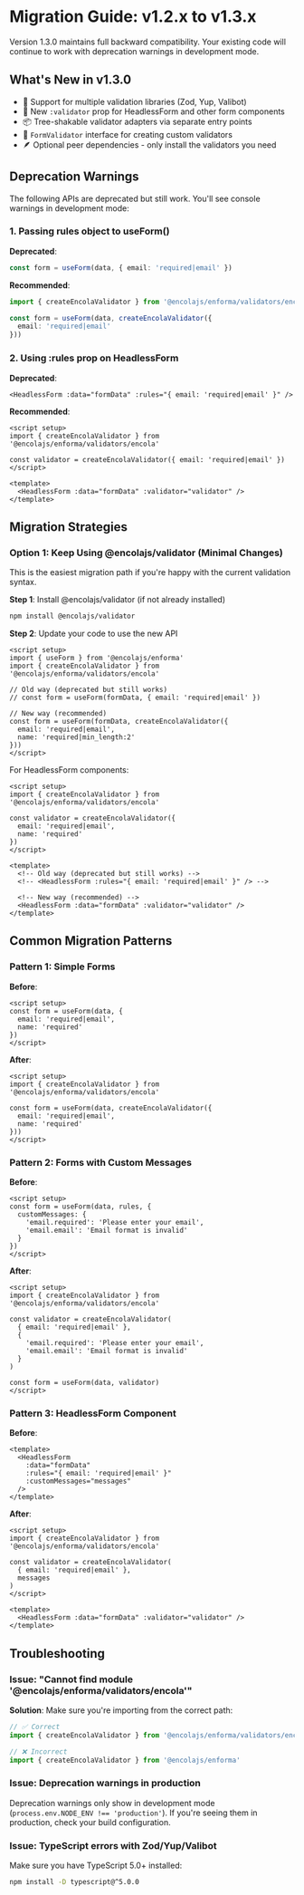# Migration Guide: v1.2.x to v1.3.x

Version 1.3.0 maintains full backward compatibility. Your existing code will continue to work with deprecation warnings in development mode.

## What's New in v1.3.0

- 🎯 Support for multiple validation libraries (Zod, Yup, Valibot)
- 🔧 New `:validator` prop for HeadlessForm and other form components
- 📦 Tree-shakable validator adapters via separate entry points
- 🎨 `FormValidator` interface for creating custom validators
- 🪶 Optional peer dependencies - only install the validators you need

## Deprecation Warnings

The following APIs are deprecated but still work. You'll see console warnings in development mode:

### 1. Passing rules object to useForm()

**Deprecated**:
```typescript
const form = useForm(data, { email: 'required|email' })
```

**Recommended**:
```typescript
import { createEncolaValidator } from '@encolajs/enforma/validators/encola'

const form = useForm(data, createEncolaValidator({
  email: 'required|email'
}))
```

### 2. Using :rules prop on HeadlessForm

**Deprecated**:
```vue
<HeadlessForm :data="formData" :rules="{ email: 'required|email' }" />
```

**Recommended**:
```vue
<script setup>
import { createEncolaValidator } from '@encolajs/enforma/validators/encola'

const validator = createEncolaValidator({ email: 'required|email' })
</script>

<template>
  <HeadlessForm :data="formData" :validator="validator" />
</template>
```

## Migration Strategies

### Option 1: Keep Using @encolajs/validator (Minimal Changes)

This is the easiest migration path if you're happy with the current validation syntax.

**Step 1**: Install @encolajs/validator (if not already installed)

```bash
npm install @encolajs/validator
```

**Step 2**: Update your code to use the new API

```vue
<script setup>
import { useForm } from '@encolajs/enforma'
import { createEncolaValidator } from '@encolajs/enforma/validators/encola'

// Old way (deprecated but still works)
// const form = useForm(formData, { email: 'required|email' })

// New way (recommended)
const form = useForm(formData, createEncolaValidator({
  email: 'required|email',
  name: 'required|min_length:2'
}))
</script>
```

For HeadlessForm components:

```vue
<script setup>
import { createEncolaValidator } from '@encolajs/enforma/validators/encola'

const validator = createEncolaValidator({
  email: 'required|email',
  name: 'required'
})
</script>

<template>
  <!-- Old way (deprecated but still works) -->
  <!-- <HeadlessForm :rules="{ email: 'required|email' }" /> -->

  <!-- New way (recommended) -->
  <HeadlessForm :data="formData" :validator="validator" />
</template>
```

## Common Migration Patterns

### Pattern 1: Simple Forms

**Before**:
```vue
<script setup>
const form = useForm(data, {
  email: 'required|email',
  name: 'required'
})
</script>
```

**After**:
```vue
<script setup>
import { createEncolaValidator } from '@encolajs/enforma/validators/encola'

const form = useForm(data, createEncolaValidator({
  email: 'required|email',
  name: 'required'
}))
</script>
```

### Pattern 2: Forms with Custom Messages

**Before**:
```vue
<script setup>
const form = useForm(data, rules, {
  customMessages: {
    'email.required': 'Please enter your email',
    'email.email': 'Email format is invalid'
  }
})
</script>
```

**After**:
```vue
<script setup>
import { createEncolaValidator } from '@encolajs/enforma/validators/encola'

const validator = createEncolaValidator(
  { email: 'required|email' },
  {
    'email.required': 'Please enter your email',
    'email.email': 'Email format is invalid'
  }
)

const form = useForm(data, validator)
</script>
```

### Pattern 3: HeadlessForm Component

**Before**:
```vue
<template>
  <HeadlessForm
    :data="formData"
    :rules="{ email: 'required|email' }"
    :customMessages="messages"
  />
</template>
```

**After**:
```vue
<script setup>
import { createEncolaValidator } from '@encolajs/enforma/validators/encola'

const validator = createEncolaValidator(
  { email: 'required|email' },
  messages
)
</script>

<template>
  <HeadlessForm :data="formData" :validator="validator" />
</template>
```

## Troubleshooting

### Issue: "Cannot find module '@encolajs/enforma/validators/encola'"

**Solution**: Make sure you're importing from the correct path:

```typescript
// ✅ Correct
import { createEncolaValidator } from '@encolajs/enforma/validators/encola'

// ❌ Incorrect
import { createEncolaValidator } from '@encolajs/enforma'
```

### Issue: Deprecation warnings in production

Deprecation warnings only show in development mode (`process.env.NODE_ENV !== 'production'`). If you're seeing them in production, check your build configuration.

### Issue: TypeScript errors with Zod/Yup/Valibot

Make sure you have TypeScript 5.0+ installed:

```bash
npm install -D typescript@^5.0.0
```